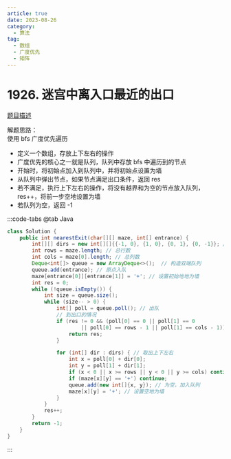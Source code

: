 ```yaml
---
article: true
date: 2023-08-26
category: 
  - 算法
tag: 
  - 数组
  - 广度优先
  - 矩阵
---
```


# 1926. 迷宫中离入口最近的出口

<Badge text="中等" type="warning" vertical="middle" />

[题目描述](https://leetcode.cn/problems/nearest-exit-from-entrance-in-maze/description/?envType=study-plan-v2&envId=leetcode-75)

解题思路：  
使用 bfs 广度优先遍历
- 定义一个数组，存放上下左右的操作
- 广度优先的核心之一就是队列，队列中存放 bfs 中遍历到的节点
- 开始时，将初始点加入到队列中，并将初始点设置为墙
- 从队列中弹出节点，如果节点满足出口条件，返回 res
- 若不满足，执行上下左右的操作，将没有越界和为空的节点放入队列，res++，将前一步空地设置为墙
- 若队列为空，返回 -1

:::code-tabs
@tab Java
```java
class Solution {
    public int nearestExit(char[][] maze, int[] entrance) {
        int[][] dirs = new int[][]{{-1, 0}, {1, 0}, {0, 1}, {0, -1}}; // 左右上下
        int rows = maze.length; // 总行数
        int cols = maze[0].length; // 总列数
        Deque<int[]> queue = new ArrayDeque<>();  // 构造双端队列
        queue.add(entrance); // 原点入队
        maze[entrance[0]][entrance[1]] = '+'; // 设置初始地地为墙
        int res = 0;
        while (!queue.isEmpty()) {
            int size = queue.size();
            while (size-- > 0) {
                int[] poll = queue.poll(); // 出队
                // 到出口的情况
                if (res != 0 && (poll[0] == 0 || poll[1] == 0
                        || poll[0] == rows - 1 || poll[1] == cols - 1)) {
                    return res;
                }

                for (int[] dir : dirs) { // 取出上下左右
                    int x = poll[0] + dir[0];
                    int y = poll[1] + dir[1];
                    if (x < 0 || x >= rows || y < 0 || y >= cols) continue;
                    if (maze[x][y] == '+') continue;
                    queue.add(new int[]{x, y}); // 为空，加入队列
                    maze[x][y] = '+'; // 设置空地为墙
                }
            }
            res++;
        }
        return -1;
    }
}
```
:::